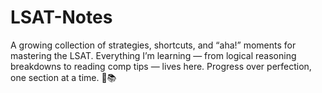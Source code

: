 # LSAT-Notes
A growing collection of strategies, shortcuts, and “aha!” moments for mastering the LSAT. Everything I’m learning — from logical reasoning breakdowns to reading comp tips — lives here. Progress over perfection, one section at a time. 💪📚
